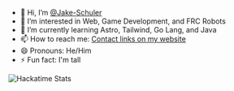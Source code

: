 - 👋 Hi, I’m [@Jake-Schuler](https://github.com/Jake-Schuler)
- 👀 I’m interested in Web, Game Development, and FRC Robots
- 🌱 I’m currently learning Astro, Tailwind, Go Lang, and Java 
- 📫 How to reach me: [Contact links on my website](https://jschuler.hackclub.app)
- 😄 Pronouns: He/Him
- ⚡ Fun fact: I'm tall

![Hackatime Stats](https://github-readme-stats.hackclub.dev/api/wakatime?username=343&api_domain=hackatime.hackclub.com&theme=transparent&custom_title=Hackatime+Stats&layout=compact&cache_seconds=0&langs_count=8)
